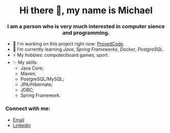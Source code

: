 <h1 align = "center"> Hi there 👋, my name is Michael</h1> 
<h3 align = "center">I am a person who is very much interested in computer sience and programming.</h2>

- 🔭 I'm working on this project right now: [ProvedCode](https://github.com/ProvedCode/backend/tree/dev).
- 🌱 I’m currently learning *Java*, *Spring Frameworks*, *Docker*, *PostgreSQL*.
- ⚡ My hobbies: computer/board games, sport.
- ✨ My skills:
  - Java Core;
  - Maven;
  - PostgreSQL/MySQL;
  - JPA/Hibernate;
  - JDBC;
  - Spring Framework.

### Connect with me:
- [Email](mailto:mykhailo.ordyntsev@nure.ua?subject=We%20are%20ready%20to%20hire%20you%20*company%20name*)
- [Linkedin](https://www.linkedin.com/in/ordyntsev-mykhailo/)
